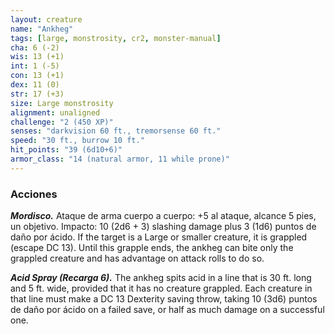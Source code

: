 ```yaml
---
layout: creature
name: "Ankheg"
tags: [large, monstrosity, cr2, monster-manual]
cha: 6 (-2)
wis: 13 (+1)
int: 1 (-5)
con: 13 (+1)
dex: 11 (0)
str: 17 (+3)
size: Large monstrosity
alignment: unaligned
challenge: "2 (450 XP)"
senses: "darkvision 60 ft., tremorsense 60 ft."
speed: "30 ft., burrow 10 ft."
hit_points: "39 (6d10+6)"
armor_class: "14 (natural armor, 11 while prone)"
---
```


### Acciones

***Mordisco.*** Ataque de arma cuerpo a cuerpo: +5 al ataque, alcance 5 pies, un objetivo. Impacto: 10 (2d6 + 3) slashing damage plus 3 (1d6) puntos de daño por ácido. If the target is a Large or smaller creature, it is grappled (escape DC 13). Until this grapple ends, the ankheg can bite only the grappled creature and has advantage on attack rolls to do so.

***Acid Spray (Recarga 6).*** The ankheg spits acid in a line that is 30 ft. long and 5 ft. wide, provided that it has no creature grappled. Each creature in that line must make a DC 13 Dexterity saving throw, taking 10 (3d6) puntos de daño por ácido on a failed save, or half as much damage on a successful one.